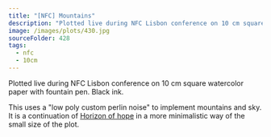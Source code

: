 ```yaml
---
title: "[NFC] Mountains"
description: "Plotted live during NFC Lisbon conference on 10 cm square watercolor paper with fountain pen."
image: /images/plots/430.jpg
sourceFolder: 428
tags:
  - nfc
  - 10cm
---
```


Plotted live during NFC Lisbon conference on 10 cm square watercolor paper with fountain pen. Black ink.

This uses a "low poly custom perlin noise" to implement mountains and sky. It is a continuation of [Horizon of hope](/plots/424) in a more minimalistic way of the small size of the plot.

